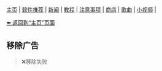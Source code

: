 [主页](./) | [软件推荐](./software) | [新闻](./news) | [教程](./tutorial) |
[注意事项](./notes) | [商店](./shop) | [歌曲](./songs) | [小视频](./videos) |

[⬅️ 返回到“主页”页面](./)

## 移除广告
> ❌移除失败
